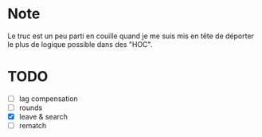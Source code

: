# Note

Le truc est un peu parti en couille quand je me suis mis en tête de déporter le plus de logique possible dans des "HOC".

# TODO 

- [ ] lag compensation
- [ ] rounds
- [x] leave & search
- [ ] rematch
